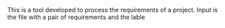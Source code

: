 This is a tool developed to process the requirements of a project.
Input is the file with a pair of requirements and the lable
